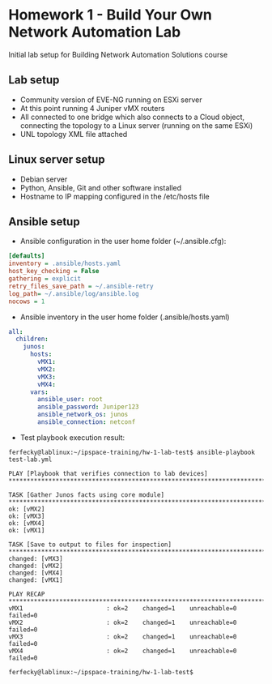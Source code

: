 # Homework 1 - Build Your Own Network Automation Lab

Initial lab setup for Building Network Automation Solutions course

## Lab setup

* Community version of EVE-NG running on ESXi server
* At this point running 4 Juniper vMX routers
* All connected to one bridge which also connects to a Cloud object, connecting the topology to a Linux server (running on the same ESXi)
* UNL topology XML file attached

## Linux server setup

* Debian server
* Python, Ansible, Git and other software installed
* Hostname to IP mapping configured in the /etc/hosts file

## Ansible setup

* Ansible configuration in the user home folder (~/.ansible.cfg):

```ini
[defaults]
inventory = .ansible/hosts.yaml
host_key_checking = False
gathering = explicit
retry_files_save_path = ~/.ansible-retry
log_path= ~/.ansible/log/ansible.log
nocows = 1
```

* Ansible inventory in the user home folder (.ansible/hosts.yaml)

```yaml
all:
  children:
    junos:
      hosts:
        vMX1:
        vMX2:
        vMX3:
        vMX4:
      vars:
        ansible_user: root
        ansible_password: Juniper123
        ansible_network_os: junos
        ansible_connection: netconf
```

* Test playbook execution result:

```ansible
ferfecky@lablinux:~/ipspace-training/hw-1-lab-test$ ansible-playbook test-lab.yml 

PLAY [Playbook that verifies connection to lab devices] *************************************************************************************************************************************************************************************************************

TASK [Gather Junos facts using core module] *************************************************************************************************************************************************************************************************************************
ok: [vMX2]
ok: [vMX3]
ok: [vMX4]
ok: [vMX1]

TASK [Save to output to files for inspection] ***********************************************************************************************************************************************************************************************************************
changed: [vMX3]
changed: [vMX2]
changed: [vMX4]
changed: [vMX1]

PLAY RECAP **********************************************************************************************************************************************************************************************************************************************************
vMX1                       : ok=2    changed=1    unreachable=0    failed=0   
vMX2                       : ok=2    changed=1    unreachable=0    failed=0   
vMX3                       : ok=2    changed=1    unreachable=0    failed=0   
vMX4                       : ok=2    changed=1    unreachable=0    failed=0   

ferfecky@lablinux:~/ipspace-training/hw-1-lab-test$ 
```
